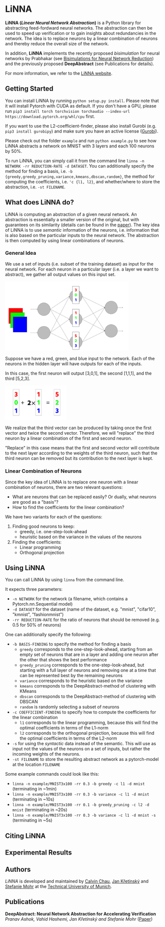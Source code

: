 LiNNA
=====
**LiNNA (*Linear Neural Network Abstraction*)** is a Python library for abstracting feed-fordward
neural networks. The abstraction can then be used to speed up verification or
to gain insights about redundancies in the network.
The idea is to replace neurons by a linear combination of neurons
and thereby reduce the overall size of the network.

In addition, **LiNNA** implements the recently proposed *bisimulation* for neural
networks by Prabhakar (see [Bisimulations for Neural Network Reduction](https://link.springer.com/chapter/10.1007/978-3-030-94583-1_14))
and the previously proposed **DeepAbstract** (see Publications for details).

For more information, we refer to the [LiNNA website]().

Getting Started
---------------

You can install LiNNA by running `python setup.py install`. 
Please note that it will install Pytorch with CUDA as default. If you don't have a GPU, please run `pip3 install torch torchvision torchaudio --index-url https://download.pytorch.org/whl/cpu` first.

If you want to use the L2-coefficient-finder, please also install Gurobi (e.g. `pip3 install gurobipy`) and make sure you have an active license ([Gurobi](https://www.gurobi.com/academia/academic-program-and-licenses/)).

Please check out the folder `example` and run `python example.py` to see how LiNNA abstracts a network on MNIST with 3 layers and each 100 neurons by 50%.

To run LiNNA, you can simply call it from the command line `linna -n NETWORK -rr REDUCTION-RATE -d DATASET`.
You can additionally specify the method for finding a basis, i.e. `-b {greedy,greedy_pruning,variance,kmeans,dbscan,random}`, the method for computing the coefficients, i.e. `'c {l1, l2}`, and whether/where to store the abstraction, i.e. `-st FILENAME`.

What does LiNNA do?
-------------------
LiNNA is computing an abstraction of a given neural network. An abstraction is essentially a smaller version of the original, but with guarantees on its similarity (details can be found in the [paper]()). 
The key idea of LiNNA is to use *semantic* information of the neurons, i.e. information that is also based on the particular inputs to the neural network.
The abstraction is then computed by using linear combinations of neurons.

### General Idea ###
We use a set of inputs (i.e. subset of the training dataset) as input for the neural network. 
For each neuron in a particular layer (i.e. a layer we want to abstract), we gather all output values on this input set.  
 
<img alt="Idea of Linear Abstraction" src="figures/LiNNA-Pictures01.png" title="Idea" width="400"/>

Suppose we have a red, green, and blue input to the network. Each of the neurons in the hidden layer will have outputs for each of the inputs.

In this case, the first neuron will output [3,0,1], the second [1,1,1], and the third [5,2,3].

<img alt="Idea of Linear Abstraction" src="figures/LiNNA-Pictures02.png" title="Idea" width="200"/>

We realize that the third vector can be produced by taking once the first vector and twice the second vector.
Therefore, we will "replace" the third neuron by a linear combination of the first and second neuron.

"Replace" in this case means that the first and second vector will contribute to the next layer according to the weights of the third neuron, such that the third neuron can be removed but its contribution to the next layer is kept.

### Linear Combination of Neurons ###
Since the key idea of LiNNA is to replace one neuron with a linear combination of neurons, there are two relevant questions:
- What are neurons that can be replaced easily? Or dually, what neurons are good as a "basis"?
- How to find the coefficients for the linear combination?

We have two variants for each of the questions:
1. Finding good neurons to keep:
   - greedy, i.e. one-step-look-ahead
   - heuristic based on the variance in the values of the neurons
2. Finding the coefficients:
   - Linear programming
   - Orthogonal projection

Using LiNNA
-----------
You can call LiNNA by using `linna` from the command line.

It expects three parameters:
* `-n NETWORK` for the network (a filename, which contains a Pytorch.nn.Sequential model)
* `-d DATASET` for the dataset (name of the dataset, e.g. "mnist", "cifar10", "kmnist", "fashionmnist")
* `-rr REDUCTION-RATE` for the ratio of neurons that should be removed (e.g. 0.5 for 50% of neurons)

One can additionally specify the following:
* `-b BASIS-FINDING` to specify the method for finding a basis
  * `greedy` corresponds to the one-step-look-ahead, starting from an empty set of neurons that are in a layer and adding one neuron after the other that shows the best performance
  * `greedy_pruning` corresponds to the one-step-look-ahead, but starting with a full layer of neurons and removing one at a time that can be represented best by the remaining neurons
  * `variance` corresponds to the heuristic based on the variance
  * `kmeans` corresponds to the DeepAbstract-method of clustering with KMeans
  * `dbscan` corresponds to the DeepAbstract-method of clustering with DBSCAN
  * `random` is randomly selecting a subset of neurons
* `-c COEFFICIENT-FINDING` to specify how to compute the coefficients for the linear combination
  * `l1` corresponds to the linear programming, because this will find the optimal coefficients in terms of the L1-norm
  * `l2` corresponds to the orthogonal projection, because this will find the optimal coefficients in terms of the L2-norm
* `-s` for using the *syntactic* data instead of the semantic. This will use as input not the values of the neurons on a set of inputs, but rather the incoming weights of the neurons.
* `-st FILENAME` to store the resulting abstract network as a pytorch-model at the location `FILENAME`

Some example commands could look like this:
* `linna -n example/MNIST3x100 -rr 0.3 -b greedy -c l1 -d mnist` (terminating in ~1min)
* `linna -n example/MNIST3x100 -rr 0.3 -b variance -c l1 -d mnist` (terminating in ~10s)
* `linna -n example/MNIST3x100 -rr 0.1 -b greedy_pruning -c l2 -d mnist` (terminating in ~20s)
* `linna -n example/MNIST3x100 -rr 0.3 -b variance -c l1 -d mnist -s` (terminating in ~5s)


Citing LiNNA
------------

Experimental Results
--------------------

Authors
-------
*LiNNA* is developed and maintained by [Calvin Chau](https://cxlvinchau.github.io/), [Jan Křetı́nský](https://www7.in.tum.de/~kretinsk/) and [Stefanie Mohr](https://www7.in.tum.de/~mohr/)
at the [Technical University of Munich](https://www.in.tum.de/en/in/cover-page/).

Publications
------------
**DeepAbstract: Neural Network Abstraction for Accelerating Verification**
*Pranav Ashok, Vahid Hashemi, Jan Křetínský and Stefanie Mohr*
([Paper](https://link.springer.com/chapter/10.1007/978-3-030-59152-6_5))
